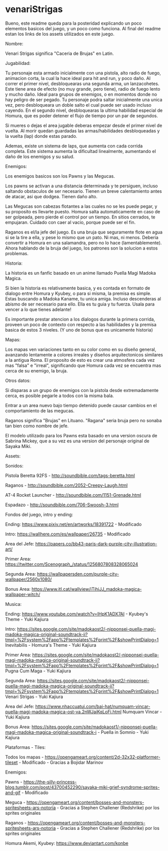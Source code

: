 # venariStrigas

Bueno, este readme queda para la posteridad explicando un poco elementos basicos del juego, y un poco como funciona. Al final del readme estan los links de los assets utilizados en este juego.


Nombre:

Venari Strigas significa "Caceria de Brujas" en Latin.

Jugabilidad: 

Tu personaje esta armado inicialmente con una pistola, alto radio de fuego, animacion corta, la cual la hace ideal para hit and run, y poco daño. 
Al correr el primer nivel, desbloquearas una segunda arma, un lanzacohetes. Este tiene area de efecto (no muy grande, pero tiene), radio de fuego lento y mucho daño. Ideal para
grupos de enemigos, o en momentos donde no hay peligro de ser pegado.
Tu personaje podra saltar inicialmente una unica vez, pero desbloqueara un doble salto el cual puede ser usado incluso cayendo.
En el segundo nivel, desbloquearas la ultima habilidad especial de Homura, que es poder detener el flujo de tiempo por un par de segundos.

Si mueres o dejas el area jugable deberas empezar desde el primer nivel de vuelta.
Al morir quedan guardadas las armas/habilidades desbloqueadas y la vuelta (lap) donde estas parado.

Ademas, existe un sistema de laps, que aumenta con cada corrida completa. Este sistema aumenta la dificultad linealmente, aumentando el daño de los enemigos y su salud.

Enemigos: 

Los enemigos basicos son los Pawns y las Megucas. 

Los pawns se activan a una distancia determinada y te persiguen, incluso saltando obstaculos de ser necesario. Tienen
un breve calentamiento antes de atacar, asi que dodgea. Tienen daño alto.

Las Megucas son cabezas flotantes a las cuales no se les puede pegar, y su proposito es llevarte puesto. Homura salta automaticamente en caso de ser golpeada, pero pierde el control
por un tiempo. En sitios cerrados, te empujaran. Cuidado con caer al vacio, porque puede ser el fin.

Raganos es el/la jefe del juego. Es una bruja que seguramente flote en agua si se la tire a ella, y pese lo mismo que un pato. Ni mas, ni menos. Deberia
convertir a Homura en una salamandra, pero no lo hace (lamentablemente). Ahora hablando de la bruja del juego, los patrones son la solucion a estos problemas.

Historia:

La historia es un fanfic basado en un anime llamado Puella Magi Madoka Magica.

Si bien la historia es relativamente basica, y es contada en formato de dialogo entre Homura y Kyubey, o para si misma, la premisa es simple. Estas buscando a Madoka Kaname, tu
unica amiga. Incluso descenderas al abismo de ser necesario para ello. Ella es tu guia y tu fuerza. Usala para vencer a lo que tienes adelante!

Es importante prestar atencion a los dialogos durante la primera corrida, proveen un poco de contexto con respecto a las habilidades y la premisa basica de estos 3 niveles.
(Y uno de bonus que es unicamente historia)

Mapas: 

Los mapas ven variaciones tanto en su color como en su diseño general, avanzando lentamente a colores irreales y diseños arquitectonicos similares a la antigua Roma.
El proposito de esto es crear una atmosfera cada vez mas "falsa" e "irreal", significando que Homura cada vez se encuentra mas cerca de su enemigo, la bruja.

Otros datos:

Si disparas a un grupo de enemigos con la pistola desde extremadamente cerca, es posible pegarle a todos con la misma bala.

Entrar a un area nuevo bajo tiempo detenido puede causar cambios en el comportamiento de las megucas.

Raganos significa "Brujas" en Lituano. "Ragana" seria bruja pero no sonaba tan bien como nombre de jefe.

El modelo utilizado para los Pawns esta basado en una version oscura de Sabrina Mickey, que a su vez es una version del personaje original de Sayaka Miki.

Assets:

Sonidos:

Pistola Beretta 92FS - http://soundbible.com/tags-beretta.html

Raganos - http://soundbible.com/2052-Creepy-Laugh.html

AT-4 Rocket Launcher - http://soundbible.com/1151-Grenade.html

Espadazo - http://soundbible.com/706-Swoosh-3.html


Fondos del juego, intro y ending:


Ending: https://www.pixiv.net/en/artworks/18391722 - Modificado

Intro: https://wallhere.com/es/wallpaper/26735 - Modificado

Area del Jefe: https://papers.co/bb43-paris-dark-purple-city-illustration-art/

Primer Area: https://twitter.com/Scenograph_/status/1256807808328065024

Segunda Area: https://wallpapersden.com/purple-city-wallpaper/2560x1080/

Bonus Area: https://www.itl.cat/wallview/iTihiJJ_madoka-magica-wallpaper-witch/


Musica:


Ending: https://www.youtube.com/watch?v=IHpK1ADX7AI - Kyubey's Theme - Yuki Kajiura

Intro: https://sites.google.com/site/madokaost2/-nipponsei-puella-magi-madoka-magica-original-soundtrack-ii?tmpl=%2Fsystem%2Fapp%2Ftemplates%2Fprint%2F&showPrintDialog=1
Inevitabilis - Homura's Theme - Yuki Kajiura

Primer Area: https://sites.google.com/site/madokaost2/-nipponsei-puella-magi-madoka-magica-original-soundtrack-ii?tmpl=%2Fsystem%2Fapp%2Ftemplates%2Fprint%2F&showPrintDialog=1
Pugna Cum Maga - Yuki Kajiura

Segunda Area: https://sites.google.com/site/madokaost2/-nipponsei-puella-magi-madoka-magica-original-soundtrack-ii?tmpl=%2Fsystem%2Fapp%2Ftemplates%2Fprint%2F&showPrintDialog=1
Venari Strigas - Yuki Kajiura

Area del Jefe: https://www.nhaccuatui.com/bai-hat/numquam-vincar-puella-magi-madoka-magica-ost-va.2nWJaiKqLoFi.html
Numquam Vincar - Yuki Kajiura

Bonus Area: https://sites.google.com/site/madokaost1/-nipponsei-puella-magi-madoka-magica-original-soundtrack-i - Puella in Somnio - Yuki Kajiura


Plataformas - Tiles:


Todos los mapas - https://opengameart.org/content/2d-32x32-platformer-tileset - Modificado - Gracias a Bojidar Marinov


Enemigos:


Pawns - https://the-silly-princess-blog.tumblr.com/post/43700452290/sayaka-miki-grief-syndrome-sprites-and-gif - Modificado

Meguca - https://opengameart.org/content/bosses-and-monsters-spritesheets-ars-notoria - Gracias a Stephen Challener (Redshrike) por los sprites originales

Raganos - https://opengameart.org/content/bosses-and-monsters-spritesheets-ars-notoria - Gracias a Stephen Challener (Redshrike) por los sprites originales


Homura Akemi, Kyubey:
https://www.deviantart.com/konbe 

